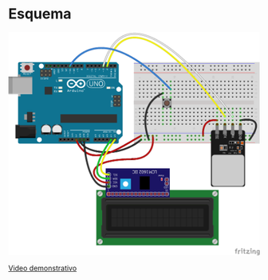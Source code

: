 # Esquema 

![esquema](fingerprint%20Sketch.png)

[Video demonstrativo](https://youtu.be/zm8ivnvlgXY)
